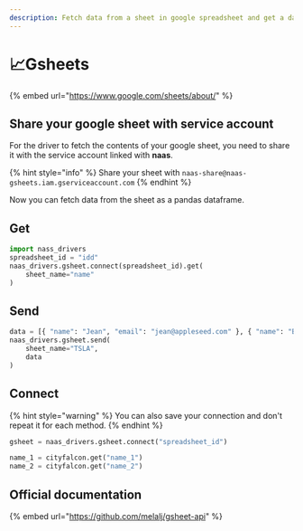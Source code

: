 ```yaml
---
description: Fetch data from a sheet in google spreadsheet and get a dataframe
---
```


# 📈Gsheets

{% embed url="https://www.google.com/sheets/about/" %}

## Share your google sheet with service account

For the driver to fetch the contents of your google sheet, you need to share it with the service account linked with **naas**.

{% hint style="info" %}
 Share your sheet with `naas-share@naas-gsheets.iam.gserviceaccount.com`
{% endhint %}

Now you can fetch data from the sheet as a pandas dataframe.

## Get

```python
import nass_drivers
spreadsheet_id = "idd"
naas_drivers.gsheet.connect(spreadsheet_id).get(
    sheet_name="name"
)
```

## Send

```python
data = [{ "name": "Jean", "email": "jean@appleseed.com" }, { "name": "Bunny", "email": "bunny@appleseed.com" }]
naas_drivers.gsheet.send(
    sheet_name="TSLA",
    data
)
```

## Connect

{% hint style="warning" %}
You can also save your connection and don't repeat it for each method.
{% endhint %}

```python
gsheet = naas_drivers.gsheet.connect("spreadsheet_id")

name_1 = cityfalcon.get("name_1")
name_2 = cityfalcon.get("name_2")
```

## Official documentation

{% embed url="https://github.com/melalj/gsheet-api" %}

